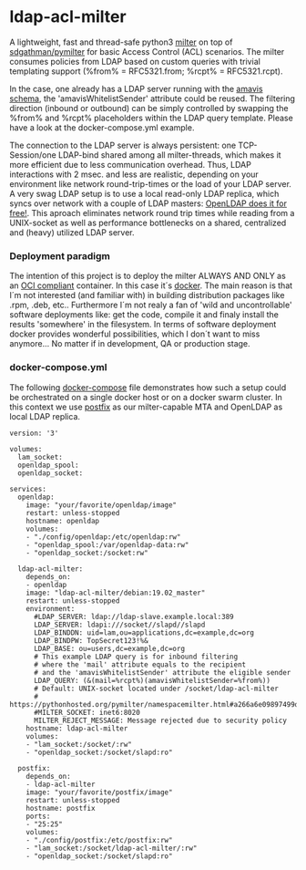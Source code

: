 # ldap-acl-milter
A lightweight, fast and thread-safe python3 [milter](http://www.postfix.org/MILTER_README.html) on top of [sdgathman/pymilter](https://github.com/sdgathman/pymilter) for basic Access Control (ACL) scenarios. The milter consumes policies from LDAP based on custom queries with trivial templating support (%from% = RFC5321.from; %rcpt% = RFC5321.rcpt).

In the case, one already has a LDAP server running with the [amavis schema](https://www.ijs.si/software/amavisd/LDAP.schema.txt), the 'amavisWhitelistSender' attribute could be reused. The filtering direction (inbound or outbound) can be simply controlled by swapping the %from% and %rcpt% placeholders within the LDAP query template. Please have a look at the docker-compose.yml example.

The connection to the LDAP server is always persistent: one TCP-Session/one LDAP-bind shared among all milter-threads, which makes it more efficient due to less communication overhead. Thus, LDAP interactions with 2 msec. and less are realistic, depending on your environment like network round-trip-times or the load of your LDAP server. A very swag LDAP setup is to use a local read-only LDAP replica, which syncs over network with a couple of LDAP masters: [OpenLDAP does it for free!](https://www.openldap.org/doc/admin24/replication.html). This aproach eliminates network round trip times while reading from a UNIX-socket as well as performance bottlenecks on a shared, centralized and (heavy) utilized LDAP server.

### Deployment paradigm
The intention of this project is to deploy the milter ALWAYS AND ONLY as an [OCI compliant](https://www.opencontainers.org) container. In this case it´s [docker](https://www.docker.com). The main reason is that I´m not interested (and familiar with) in building distribution packages like .rpm, .deb, etc.. Furthermore I´m not realy a fan of 'wild and uncontrollable' software deployments like: get the code, compile it and finaly install the results 'somewhere' in the filesystem. In terms of software deployment docker provides wonderful possibilities, which I don´t want to miss anymore... No matter if in development, QA or production stage.

### docker-compose.yml
The following [docker-compose](https://docs.docker.com/compose/) file demonstrates how such a setup could be orchestrated on a single docker host or on a docker swarm cluster. In this context we use [postfix](http://www.postfix.org) as our milter-capable MTA and OpenLDAP as local LDAP replica.

```
version: '3'

volumes:
  lam_socket:
  openldap_spool:
  openldap_socket:

services:
  openldap:
    image: "your/favorite/openldap/image"
    restart: unless-stopped
    hostname: openldap
    volumes:
    - "./config/openldap:/etc/openldap:rw"
    - "openldap_spool:/var/openldap-data:rw"
    - "openldap_socket:/socket:rw"

  ldap-acl-milter:
    depends_on:
    - openldap
    image: "ldap-acl-milter/debian:19.02_master"
    restart: unless-stopped
    environment:
      #LDAP_SERVER: ldap://ldap-slave.example.local:389
      LDAP_SERVER: ldapi:///socket//slapd//slapd
      LDAP_BINDDN: uid=lam,ou=applications,dc=example,dc=org
      LDAP_BINDPW: TopSecret123!%&
      LDAP_BASE: ou=users,dc=example,dc=org
      # This example LDAP query is for inbound filtering
      # where the 'mail' attribute equals to the recipient
      # and the 'amavisWhitelistSender' attribute the eligible sender
      LDAP_QUERY: (&(mail=%rcpt%)(amavisWhitelistSender=%from%))
      # Default: UNIX-socket located under /socket/ldap-acl-milter
      # https://pythonhosted.org/pymilter/namespacemilter.html#a266a6e09897499d8b1ae0e20f0d2be73
      #MILTER_SOCKET: inet6:8020
      MILTER_REJECT_MESSAGE: Message rejected due to security policy
    hostname: ldap-acl-milter
    volumes:
    - "lam_socket:/socket/:rw"
    - "openldap_socket:/socket/slapd:ro"

  postfix:
    depends_on:
    - ldap-acl-milter
    image: "your/favorite/postfix/image"
    restart: unless-stopped
    hostname: postfix
    ports:
    - "25:25"
    volumes:
    - "./config/postfix:/etc/postfix:rw"
    - "lam_socket:/socket/ldap-acl-milter/:rw"
    - "openldap_socket:/socket/slapd:ro"
```
